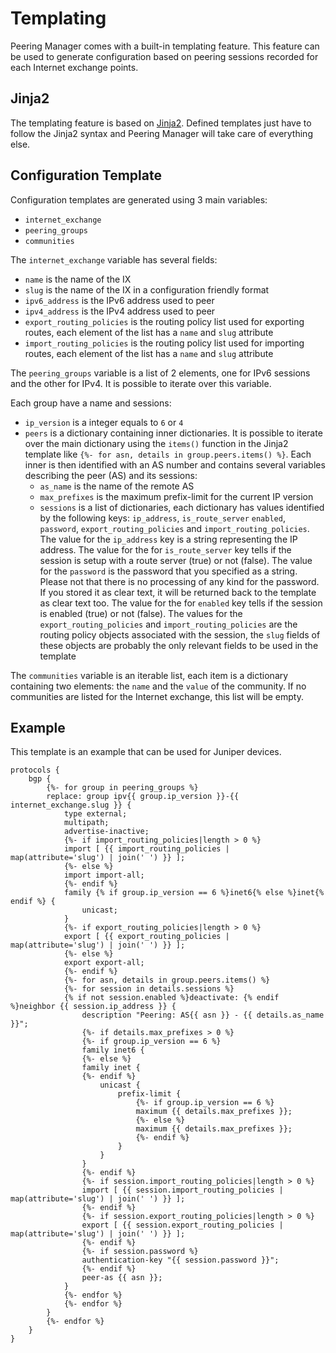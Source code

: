 # Templating

Peering Manager comes with a built-in templating feature. This feature can be
used to generate configuration based on peering sessions recorded for each
Internet exchange points.

## Jinja2

The templating feature is based on [Jinja2](http://jinja.pocoo.org/docs/2.9/).
Defined templates just have to follow the Jinja2 syntax and Peering Manager
will take care of everything else.

## Configuration Template

Configuration templates are generated using 3 main variables:

  * `internet_exchange`
  * `peering_groups`
  * `communities`

The `internet_exchange` variable has several fields:

  * `name` is the name of the IX
  * `slug` is the name of the IX in a configuration friendly format
  * `ipv6_address` is the IPv6 address used to peer
  * `ipv4_address` is the IPv4 address used to peer
  * `export_routing_policies` is the routing policy list used for exporting
    routes, each element of the list has a `name` and `slug` attribute
  * `import_routing_policies` is the routing policy list used for importing
    routes, each element of the list has a `name` and `slug` attribute

The `peering_groups` variable is a list of 2 elements, one for IPv6 sessions
and the other for IPv4. It is possible to iterate over this variable.

Each group have a name and sessions:

  * `ip_version` is a integer equals to `6` or `4`
  * `peers` is a dictionary containing inner dictionaries. It is possible to
    iterate over the main dictionary using the `items()` function in the Jinja2
    template like `{%- for asn, details in group.peers.items() %}`. Each inner
    is then identified with an AS number and contains several variables
    describing the peer (AS) and its sessions:
    * `as_name` is the name of the remote AS
    * `max_prefixes` is the maximum prefix-limit for the current IP version
    * `sessions` is a list of dictionaries, each dictionary has values
      identified by the following keys: `ip_address`, `is_route_server`
      `enabled`, `password`, `export_routing_policies` and
      `import_routing_policies`.
      The value for the `ip_address` key is a string representing the IP
      address. The value for the for `is_route_server` key tells if
      the session is setup with a route server (true) or not (false). The value
      for the `password` is the password that you specified as a string. Please
      not that there is no processing of any kind for the password. If you
      stored it as clear text, it will be returned back to the template as
      clear text too. The value for the for `enabled` key tells if the session
      is enabled (true) or not (false). The values for the
      `export_routing_policies` and `import_routing_policies` are the routing
      policy objects associated with the session, the `slug` fields of these
      objects are probably the only relevant fields to be used in the template

The `communities` variable is an iterable list, each item is a dictionary
containing two elements: the `name` and the `value` of the community. If no
communities are listed for the Internet exchange, this list will be empty.

## Example

This template is an example that can be used for Juniper devices.
```
protocols {
    bgp {
        {%- for group in peering_groups %}
        replace: group ipv{{ group.ip_version }}-{{ internet_exchange.slug }} {
            type external;
            multipath;
            advertise-inactive;
            {%- if import_routing_policies|length > 0 %}
            import [ {{ import_routing_policies | map(attribute='slug') | join(' ') }} ];
            {%- else %}
            import import-all;
            {%- endif %}
            family {% if group.ip_version == 6 %}inet6{% else %}inet{% endif %} {
                unicast;
            }
            {%- if export_routing_policies|length > 0 %}
            export [ {{ export_routing_policies | map(attribute='slug') | join(' ') }} ];
            {%- else %}
            export export-all;
            {%- endif %}
            {%- for asn, details in group.peers.items() %}
            {%- for session in details.sessions %}
            {% if not session.enabled %}deactivate: {% endif %}neighbor {{ session.ip_address }} {
                description "Peering: AS{{ asn }} - {{ details.as_name }}";
                {%- if details.max_prefixes > 0 %}
                {%- if group.ip_version == 6 %}
                family inet6 {
                {%- else %}
                family inet {
                {%- endif %}
                    unicast {
                        prefix-limit {
                            {%- if group.ip_version == 6 %}
                            maximum {{ details.max_prefixes }};
                            {%- else %}
                            maximum {{ details.max_prefixes }};
                            {%- endif %}
                        }
                    }
                }
                {%- endif %}
                {%- if session.import_routing_policies|length > 0 %}
                import [ {{ session.import_routing_policies | map(attribute='slug') | join(' ') }} ];
                {%- endif %}
                {%- if session.export_routing_policies|length > 0 %}
                export [ {{ session.export_routing_policies | map(attribute='slug') | join(' ') }} ];
                {%- endif %}
                {%- if session.password %}
                authentication-key "{{ session.password }}";
                {%- endif %}
                peer-as {{ asn }};
            }
            {%- endfor %}
            {%- endfor %}
        }
        {%- endfor %}
    }
}
```
